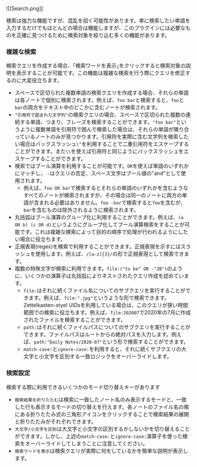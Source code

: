 ![[Search.png]]

検索は強力な機能ですが、混乱を招く可能性があります。単に検索したい単語を入力するだけでもほとんどの場合は機能しますが、このプラグインには必要なものを正確に見つけるために検索対象を絞り込む多くの機能があります。

### 複雑な検索

検索クエリを作成する場合、｢検索ワードを表示｣をクリックすると検索対象の説明を表示することが可能です。この機能は複雑な検索を行う際にクエリを修正するのに大変役立ちます。

- スペースで区切られた複数単語の検索クエリを作成する場合、それらの単語は各ノートで個別に検索されます。例えば、`foo bar`と検索すると、`foo`と`bar`の両方をテキスト中のどこかに含むノートが検索されます。
- `"引用符で囲まれた文字列"`の検索クエリの場合、スペースで区切られた複数の連続する単語、つまり、フレーズを検索することができます。`"foo bar"`というように複数単語を引用符で囲んで検索した場合は、それらの単語が隣り合っているノートのみが見つかります。引用符を実際に含む文字列を検索したい場合はバックスラッシュ`\"`を利用することで二重引用符をエスケープすることができます。また`\\`を使えば引用符と同じようにバックスラッシュをエスケープすることができます。
- 検索ではブール演算を利用することが可能です。`OR`を使えば単語のいずれかにマッチし、 `-`はクエリの否定、スペース文字はブール値の"and"として使用されます。
	- 例えば、`foo OR bar`で検索するとそれらの単語のいずれかを含むようなすべてのノートが検索されますが、その場合は同一のノートに両方の単語が含まれる必要はありません。`foo -bar`で検索すると`foo`を含むが、`bar`を含むものは除外されるように検索されます。
- 丸括弧はブール演算のグループ化に利用することができます。例えば、`(a OR b) (c OR d)`というようにグループ化してブール演算検索をすることが可能です。これは複雑な検索によって目的の順序で処理が行われるようにしたい場合に役立ちます。
- 正規表現(regex)を検索で利用することができます。正規表現を示すにはスラッシュを使用します。例えば、`/[a-z]{3}/`の形で正規表現として検索できます。
-  複数の特殊文字が検索に利用できます。`file:("to be" OR -"2B")`のように、いくつかの演算子は丸括弧によりネストされたクエリ作成を認めています。
	-  `file:`はそれに続くファイル名についてのサブクエリを実行することができます。例えば、`file:".jpg"`というような形で検索できます。Zettelkasten-styel UIDsを利用している場合は、このクエリが狭い時間範囲での検索に役立ちます。例えば、`file:202007`で2020年の7月に作成されたファイルを検索することができます。
	-  `path:`はそれに続くファイルパスについてのサブクエリを実行することができます。ファイルパスはルートからの絶対パスを入力します。例えば、`path:"Daily Notes/2020-07"`という形で検索することができます。
	-  `match-case:`と`ignore-case:`を利用すると、それに続くサブクエリの大文字と小文字を区別する一致ロジックをオーバーライドします。

### 検索設定

検索する際に利用できるいくつかのモード切り替えキーがあります

- `検索結果を折りたたむ`は検索に一致したノート名のみ表示するモードと、一致した行も表示するモードの切り替えを行えます。各ノートのファイル名の隣にある折りたたみ式の三角形アイコンをクリックすることで検索結果の展開と折りたたみがそれぞれできます。
- `大文字/小文字を区別`は大文字と小文字の区別するかしないかを切り替えることができます。しかし、上述の`match-case:`と`ignore-case:`演算子を使った検索をオーバーライドしてしまうことに注意してください。
- `検索ワードを表示`は検索クエリが実際に何をしているかを簡単な説明が表示します。